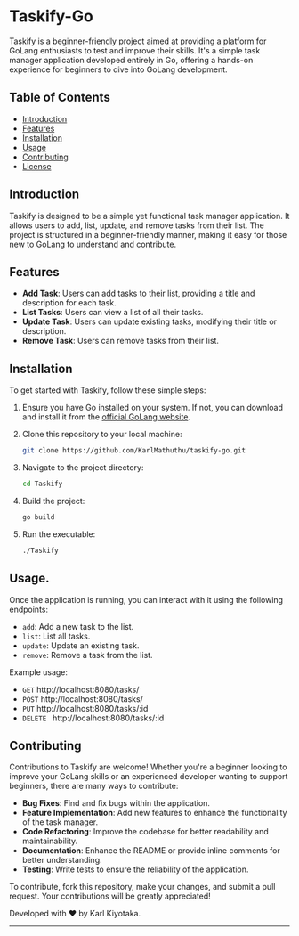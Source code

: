 # Taskify-Go

Taskify is a beginner-friendly project aimed at providing a platform for GoLang enthusiasts to test and improve their skills. It's a simple task manager application developed entirely in Go, offering a hands-on experience for beginners to dive into GoLang development.

## Table of Contents

- [Introduction](#introduction)
- [Features](#features)
- [Installation](#installation)
- [Usage](#usage)
- [Contributing](#contributing)
- [License](#license)

## Introduction

Taskify is designed to be a simple yet functional task manager application. It allows users to add, list, update, and remove tasks from their list. The project is structured in a beginner-friendly manner, making it easy for those new to GoLang to understand and contribute.

## Features

- **Add Task**: Users can add tasks to their list, providing a title and description for each task.
- **List Tasks**: Users can view a list of all their tasks.
- **Update Task**: Users can update existing tasks, modifying their title or description.
- **Remove Task**: Users can remove tasks from their list.

## Installation

To get started with Taskify, follow these simple steps:

1. Ensure you have Go installed on your system. If not, you can download and install it from the [official GoLang website](https://go.dev/).
2. Clone this repository to your local machine:

    ```bash
    git clone https://github.com/KarlMathuthu/taskify-go.git
    ```

3. Navigate to the project directory:

    ```bash
    cd Taskify
    ```

4. Build the project:

    ```bash
    go build
    ```

5. Run the executable:

    ```bash
    ./Taskify
    ```

## Usage.

Once the application is running, you can interact with it using the following endpoints:

- `add`: Add a new task to the list.
- `list`: List all tasks.
- `update`: Update an existing task.
- `remove`: Remove a task from the list.

Example usage:

- `GET` http://localhost:8080/tasks/
- `POST` http://localhost:8080/tasks/
- `PUT` http://localhost:8080/tasks/:id
- `DELETE ` http://localhost:8080/tasks/:id

## Contributing

Contributions to Taskify are welcome! Whether you're a beginner looking to improve your GoLang skills or an experienced developer wanting to support beginners, there are many ways to contribute:

- **Bug Fixes**: Find and fix bugs within the application.
- **Feature Implementation**: Add new features to enhance the functionality of the task manager.
- **Code Refactoring**: Improve the codebase for better readability and maintainability.
- **Documentation**: Enhance the README or provide inline comments for better understanding.
- **Testing**: Write tests to ensure the reliability of the application.

To contribute, fork this repository, make your changes, and submit a pull request. Your contributions will be greatly appreciated!

Developed with ❤️ by Karl Kiyotaka.

---
